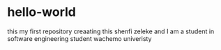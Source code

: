 # hello-world
this my first repository creaating
this shenfi zeleke and I am a student in software engineering student wachemo univeristy
